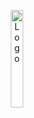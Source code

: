 <p align="center">
    <img alt="Logo" src="https://www.rust-lang.org/logos/rust-logo-512x512-blk.png" width="20%" />
</p>

